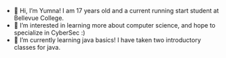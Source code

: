 - 👋 Hi, I’m Yumna! I am 17 years old and a current running start student at Bellevue College.
- 👀 I’m interested in learning more about computer science, and hope to specialize in CyberSec :)
- 🌱 I’m currently learning java basics! I have taken two introductory classes for java.

<!---
khanyumna/khanyumna is a ✨ special ✨ repository because its `README.md` (this file) appears on your GitHub profile.
You can click the Preview link to take a look at your changes.
--->
